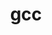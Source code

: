 ---
title: "gcc"
layout: cache
category: package
meta: {"versions": ["7.4.0", "6.4.0", "7.3.0", "8.1.0", "9.3.0", "10.2.0"], "compilers": ["gcc@8.3.1", "gcc@9.3.0", "gcc@4.8.5", "gcc@8.1.0", "gcc@7.5.0", "gcc@8.4.1", "gcc@8.2.1", "gcc@10.3.0", "gcc@7.4.0"]}
spec_files: 
 - "gcc@7.3.0%gcc@4.8.5~binutils~nvptx~piclibs~strip languages=c,c++,fortran patches=51aebe8 arch=linux-rhel7-x86_64 ^gmp@6.1.2%gcc@4.8.5 arch=linux-rhel7-x86_64 ^isl@0.18%gcc@4.8.5 arch=linux-rhel7-x86_64 ^libiconv@1.16%gcc@4.8.5 arch=linux-rhel7-x86_64 ^mpc@1.1.0%gcc@4.8.5 arch=linux-rhel7-x86_64 ^mpfr@3.1.6%gcc@4.8.5 patches=66a5d58 arch=linux-rhel7-x86_64 ^zlib@1.2.11%gcc@4.8.5+optimize+pic+shared arch=linux-rhel7-x86_64": spec-0.json
 - "gcc@7.3.0%gcc@4.8.5~binutils~nvptx~piclibs+strip languages=c,c++,fortran patches=51aebe8 arch=linux-centos7-x86_64 ^gmp@6.1.2%gcc@4.8.5 arch=linux-centos7-x86_64 ^isl@0.18%gcc@4.8.5 arch=linux-centos7-x86_64 ^libiconv@1.16%gcc@4.8.5 arch=linux-centos7-x86_64 ^mpc@1.1.0%gcc@4.8.5 arch=linux-centos7-x86_64 ^mpfr@3.1.6%gcc@4.8.5 patches=66a5d58 arch=linux-centos7-x86_64 ^zlib@1.2.11%gcc@4.8.5+optimize+pic+shared arch=linux-centos7-x86_64": spec-1.json
 - "gcc@7.3.0%gcc@7.4.0~binutils~nvptx~piclibs+strip languages=c,c++,fortran patches=51aebe8 arch=linux-ubuntu18.04-ppc64le ^gmp@6.1.2%gcc@7.4.0 arch=linux-ubuntu18.04-ppc64le ^isl@0.18%gcc@7.4.0 arch=linux-ubuntu18.04-ppc64le ^mpc@1.1.0%gcc@7.4.0 arch=linux-ubuntu18.04-ppc64le ^mpfr@3.1.6%gcc@7.4.0 patches=66a5d58 arch=linux-ubuntu18.04-ppc64le ^zlib@1.2.11%gcc@7.4.0+optimize+pic+shared arch=linux-ubuntu18.04-ppc64le": spec-2.json
 - "gcc@7.3.0%gcc@4.8.5~binutils~nvptx~piclibs+strip languages=c,c++,fortran patches=51aebe8 arch=linux-centos7-ppc64le ^gmp@6.1.2%gcc@4.8.5 arch=linux-centos7-ppc64le ^isl@0.18%gcc@4.8.5 arch=linux-centos7-ppc64le ^mpc@1.1.0%gcc@4.8.5 arch=linux-centos7-ppc64le ^mpfr@3.1.6%gcc@4.8.5 patches=66a5d58 arch=linux-centos7-ppc64le ^zlib@1.2.11%gcc@4.8.5+optimize+pic+shared arch=linux-centos7-ppc64le": spec-3.json
 - "gcc@8.1.0%gcc@4.8.5~binutils~bootstrap~nvptx~piclibs+strip languages=c,c++,fortran patches=49341f7,51aebe8,dc1ca24 arch=linux-rhel7-x86_64 ^gmp@6.1.2%gcc@4.8.5 arch=linux-rhel7-x86_64 ^isl@0.18%gcc@4.8.5 arch=linux-rhel7-x86_64 ^mpc@1.1.0%gcc@4.8.5 arch=linux-rhel7-x86_64 ^mpfr@3.1.6%gcc@4.8.5 patches=7a6dd71 arch=linux-rhel7-x86_64 ^zlib@1.2.11%gcc@4.8.5+optimize+pic+shared arch=linux-rhel7-x86_64": spec-4.json
 - "gcc@8.1.0%gcc@4.8.5~binutils~nvptx~piclibs+strip languages=c,c++,fortran patches=49341f7,51aebe8,dc1ca24 arch=linux-rhel7-x86_64 ^gmp@6.1.2%gcc@4.8.5 arch=linux-rhel7-x86_64 ^isl@0.18%gcc@4.8.5 arch=linux-rhel7-x86_64 ^mpc@1.1.0%gcc@4.8.5 arch=linux-rhel7-x86_64 ^mpfr@3.1.6%gcc@4.8.5 patches=7a6dd71 arch=linux-rhel7-x86_64 ^zlib@1.2.11%gcc@4.8.5+optimize+pic+shared arch=linux-rhel7-x86_64": spec-5.json
 - "gcc@8.1.0%gcc@4.8.5~binutils~bootstrap~nvptx~piclibs+strip languages=c,c++,fortran patches=49341f7,51aebe8,dc1ca24 arch=linux-rhel7-ppc64le ^gmp@6.1.2%gcc@4.8.5 arch=linux-rhel7-ppc64le ^isl@0.18%gcc@4.8.5 arch=linux-rhel7-ppc64le ^mpc@1.1.0%gcc@4.8.5 arch=linux-rhel7-ppc64le ^mpfr@3.1.6%gcc@4.8.5 patches=7a6dd71 arch=linux-rhel7-ppc64le ^zlib@1.2.11%gcc@4.8.5+optimize+pic+shared arch=linux-rhel7-ppc64le": spec-6.json
 - "gcc@8.1.0%gcc@4.8.5~binutils~nvptx~piclibs+strip languages=c,c++,fortran patches=49341f7,51aebe8,dc1ca24 arch=linux-centos7-ppc64le ^gmp@6.1.2%gcc@4.8.5 arch=linux-centos7-ppc64le ^isl@0.18%gcc@4.8.5 arch=linux-centos7-ppc64le ^mpc@1.1.0%gcc@4.8.5 arch=linux-centos7-ppc64le ^mpfr@3.1.6%gcc@4.8.5 patches=7a6dd71 arch=linux-centos7-ppc64le ^zlib@1.2.11%gcc@4.8.5+optimize+pic+shared arch=linux-centos7-ppc64le": spec-7.json
 - "gcc@9.3.0%gcc@4.8.5~binutils+bootstrap~graphite~nvptx~piclibs+strip languages=c,c++,fortran arch=linux-rhel7-ppc64le ^gmp@6.2.1%gcc@4.8.5 arch=linux-rhel7-ppc64le ^mpc@1.1.0%gcc@4.8.5 arch=linux-rhel7-ppc64le ^mpfr@3.1.6%gcc@4.8.5 patches=7a6dd71 arch=linux-rhel7-ppc64le ^zlib@1.2.11%gcc@4.8.5+optimize+pic+shared arch=linux-rhel7-ppc64le": spec-8.json
 - "gcc@10.2.0%gcc@7.5.0~binutils+bootstrap~graphite~nvptx~piclibs~strip languages=c,c++,fortran patches=2c18531 arch=linux-ubuntu18.04-x86_64 ^gmp@6.2.1%gcc@7.5.0 arch=linux-ubuntu18.04-x86_64 ^mpc@1.1.0%gcc@7.5.0 arch=linux-ubuntu18.04-x86_64 ^mpfr@4.1.0%gcc@7.5.0 arch=linux-ubuntu18.04-x86_64 ^zlib@1.2.11%gcc@7.5.0+optimize+pic+shared arch=linux-ubuntu18.04-x86_64 ^zstd@1.5.0%gcc@7.5.0~ipo~legacy~lz4~lzma~multithread+programs+shared+static~zlib build_type=RelWithDebInfo arch=linux-ubuntu18.04-x86_64": spec-9.json
 - "gcc@7.3.0%gcc@8.2.1~binutils~nvptx~piclibs+strip languages=c,c++,fortran patches=51aebe8 arch=linux-centos8-x86_64 ^gmp@6.1.2%gcc@8.2.1 arch=linux-centos8-x86_64 ^isl@0.18%gcc@8.2.1 arch=linux-centos8-x86_64 ^libiconv@1.16%gcc@8.2.1 arch=linux-centos8-x86_64 ^mpc@1.1.0%gcc@8.2.1 arch=linux-centos8-x86_64 ^mpfr@3.1.6%gcc@8.2.1 patches=66a5d58 arch=linux-centos8-x86_64 ^zlib@1.2.11%gcc@8.2.1+optimize+pic+shared arch=linux-centos8-x86_64": spec-10.json
 - "gcc@7.4.0%gcc@4.8.5~binutils~bootstrap~graphite~nvptx~piclibs~strip languages=c,c++,fortran patches=b620e92,dc1ca24 arch=linux-rhel7-ppc64le ^gmp@6.1.2%gcc@4.8.5 arch=linux-rhel7-ppc64le ^mpc@1.1.0%gcc@4.8.5 arch=linux-rhel7-ppc64le ^mpfr@3.1.6%gcc@4.8.5 patches=7a6dd71 arch=linux-rhel7-ppc64le ^zlib@1.2.11%gcc@4.8.5+optimize+pic+shared arch=linux-rhel7-ppc64le": spec-11.json
 - "gcc@8.1.0%gcc@4.8.5~binutils~nvptx~piclibs+strip languages=c,c++,fortran patches=49341f7,51aebe8,dc1ca24 arch=linux-rhel7-ppc64le ^gmp@6.1.2%gcc@4.8.5 arch=linux-rhel7-ppc64le ^isl@0.18%gcc@4.8.5 arch=linux-rhel7-ppc64le ^mpc@1.1.0%gcc@4.8.5 arch=linux-rhel7-ppc64le ^mpfr@3.1.6%gcc@4.8.5 patches=7a6dd71 arch=linux-rhel7-ppc64le ^zlib@1.2.11%gcc@4.8.5+optimize+pic+shared arch=linux-rhel7-ppc64le": spec-12.json
 - "gcc@10.2.0%gcc@8.4.1~binutils+bootstrap~graphite~nvptx~piclibs~strip languages=c,c++,fortran patches=2c18531 arch=linux-rhel8-ppc64le ^gmp@6.2.1%gcc@8.4.1 arch=linux-rhel8-ppc64le ^mpc@1.1.0%gcc@8.4.1 arch=linux-rhel8-ppc64le ^mpfr@4.1.0%gcc@8.4.1 arch=linux-rhel8-ppc64le ^zlib@1.2.11%gcc@8.4.1+optimize+pic+shared arch=linux-rhel8-ppc64le ^zstd@1.5.0%gcc@8.4.1~ipo~legacy~lz4~lzma~multithread+programs+shared+static~zlib build_type=RelWithDebInfo arch=linux-rhel8-ppc64le": spec-13.json
 - "gcc@8.1.0%gcc@4.8.5~binutils~bootstrap~nvptx~piclibs+strip languages=c,c++,fortran patches=49341f7,51aebe8,dc1ca24 arch=linux-centos7-ppc64le ^gmp@6.1.2%gcc@4.8.5 arch=linux-centos7-ppc64le ^isl@0.18%gcc@4.8.5 arch=linux-centos7-ppc64le ^mpc@1.1.0%gcc@4.8.5 arch=linux-centos7-ppc64le ^mpfr@3.1.6%gcc@4.8.5 patches=7a6dd71 arch=linux-centos7-ppc64le ^zlib@1.2.11%gcc@4.8.5+optimize+pic+shared arch=linux-centos7-ppc64le": spec-14.json
 - "gcc@10.2.0%gcc@10.3.0~binutils+bootstrap~graphite~nvptx~piclibs~strip languages=c,c++,fortran patches=2c18531 arch=linux-ubuntu21.04-ppc64le ^gmp@6.2.1%gcc@10.3.0 arch=linux-ubuntu21.04-ppc64le ^mpc@1.1.0%gcc@10.3.0 arch=linux-ubuntu21.04-ppc64le ^mpfr@4.1.0%gcc@10.3.0 arch=linux-ubuntu21.04-ppc64le ^zlib@1.2.11%gcc@10.3.0+optimize+pic+shared arch=linux-ubuntu21.04-ppc64le ^zstd@1.5.0%gcc@10.3.0~ipo~legacy~lz4~lzma~multithread+programs+shared+static~zlib build_type=RelWithDebInfo arch=linux-ubuntu21.04-ppc64le": spec-15.json
 - "gcc@7.3.0%gcc@8.3.1~binutils~nvptx~piclibs+strip languages=c,c++,fortran patches=51aebe8 arch=linux-rhel8-x86_64 ^gmp@6.1.2%gcc@8.3.1 arch=linux-rhel8-x86_64 ^isl@0.18%gcc@8.3.1 arch=linux-rhel8-x86_64 ^libiconv@1.16%gcc@8.3.1 arch=linux-rhel8-x86_64 ^mpc@1.1.0%gcc@8.3.1 arch=linux-rhel8-x86_64 ^mpfr@3.1.6%gcc@8.3.1 patches=66a5d58 arch=linux-rhel8-x86_64 ^zlib@1.2.11%gcc@8.3.1+optimize+pic+shared arch=linux-rhel8-x86_64": spec-16.json
 - "gcc@7.3.0%gcc@7.4.0~binutils~nvptx~piclibs~strip languages=c,c++,fortran patches=51aebe8 arch=linux-ubuntu18.04-ppc64le ^gmp@6.1.2%gcc@7.4.0 arch=linux-ubuntu18.04-ppc64le ^isl@0.18%gcc@7.4.0 arch=linux-ubuntu18.04-ppc64le ^libiconv@1.16%gcc@7.4.0 arch=linux-ubuntu18.04-ppc64le ^mpc@1.1.0%gcc@7.4.0 arch=linux-ubuntu18.04-ppc64le ^mpfr@3.1.6%gcc@7.4.0 patches=66a5d58 arch=linux-ubuntu18.04-ppc64le ^zlib@1.2.11%gcc@7.4.0+optimize+pic+shared arch=linux-ubuntu18.04-ppc64le": spec-17.json
 - "gcc@7.3.0%gcc@7.4.0~binutils~nvptx~piclibs+strip languages=c,c++,fortran patches=51aebe8 arch=linux-ubuntu18.04-ppc64le ^gmp@6.1.2%gcc@7.4.0 arch=linux-ubuntu18.04-ppc64le ^isl@0.18%gcc@7.4.0 arch=linux-ubuntu18.04-ppc64le ^mpc@1.1.0%gcc@7.4.0 arch=linux-ubuntu18.04-ppc64le ^mpfr@3.1.6%gcc@7.4.0 patches=7a6dd71 arch=linux-ubuntu18.04-ppc64le ^zlib@1.2.11%gcc@7.4.0+optimize+pic+shared arch=linux-ubuntu18.04-ppc64le": spec-18.json
 - "gcc@7.3.0%gcc@8.3.1~binutils~nvptx~piclibs+strip languages=c,c++,fortran patches=51aebe8 arch=linux-centos8-x86_64 ^gmp@6.1.2%gcc@8.3.1 arch=linux-centos8-x86_64 ^isl@0.18%gcc@8.3.1 arch=linux-centos8-x86_64 ^libiconv@1.16%gcc@8.3.1 arch=linux-centos8-x86_64 ^mpc@1.1.0%gcc@8.3.1 arch=linux-centos8-x86_64 ^mpfr@3.1.6%gcc@8.3.1 patches=66a5d58 arch=linux-centos8-x86_64 ^zlib@1.2.11%gcc@8.3.1+optimize+pic+shared arch=linux-centos8-x86_64": spec-19.json
 - "gcc@9.3.0%gcc@4.8.5~binutils~bootstrap~graphite~nvptx~piclibs+strip languages=c,c++,fortran arch=linux-rhel7-ppc64le ^gmp@6.2.1%gcc@4.8.5 arch=linux-rhel7-ppc64le ^mpc@1.1.0%gcc@4.8.5 arch=linux-rhel7-ppc64le ^mpfr@3.1.6%gcc@4.8.5 patches=7a6dd71 arch=linux-rhel7-ppc64le ^zlib@1.2.11%gcc@4.8.5+optimize+pic+shared arch=linux-rhel7-ppc64le": spec-20.json
 - "gcc@8.1.0%gcc@4.8.5~binutils~bootstrap~graphite~nvptx~piclibs+strip languages=c,c++,fortran patches=49341f7,51aebe8,dc1ca24 arch=linux-rhel7-x86_64 ^gmp@6.2.1%gcc@4.8.5 arch=linux-rhel7-x86_64 ^mpc@1.1.0%gcc@4.8.5 arch=linux-rhel7-x86_64 ^mpfr@3.1.6%gcc@4.8.5 patches=7a6dd71 arch=linux-rhel7-x86_64 ^zlib@1.2.11%gcc@4.8.5+optimize+pic+shared arch=linux-rhel7-x86_64": spec-21.json
 - "gcc@8.1.0%gcc@4.8.5~binutils~bootstrap~nvptx~piclibs+strip languages=c,c++,fortran patches=49341f7,51aebe8,dc1ca24 arch=linux-centos7-x86_64 ^gmp@6.1.2%gcc@4.8.5 arch=linux-centos7-x86_64 ^isl@0.18%gcc@4.8.5 arch=linux-centos7-x86_64 ^mpc@1.1.0%gcc@4.8.5 arch=linux-centos7-x86_64 ^mpfr@3.1.6%gcc@4.8.5 patches=7a6dd71 arch=linux-centos7-x86_64 ^zlib@1.2.11%gcc@4.8.5+optimize+pic+shared arch=linux-centos7-x86_64": spec-22.json
 - "gcc@10.2.0%gcc@9.3.0~binutils+bootstrap~graphite~nvptx~piclibs~strip languages=c,c++,fortran patches=2c18531 arch=linux-ubuntu20.04-x86_64 ^gmp@6.2.1%gcc@9.3.0 arch=linux-ubuntu20.04-x86_64 ^mpc@1.1.0%gcc@9.3.0 arch=linux-ubuntu20.04-x86_64 ^mpfr@4.1.0%gcc@9.3.0 arch=linux-ubuntu20.04-x86_64 ^zlib@1.2.11%gcc@9.3.0+optimize+pic+shared arch=linux-ubuntu20.04-x86_64 ^zstd@1.5.0%gcc@9.3.0~ipo~legacy~lz4~lzma~multithread+programs+shared+static~zlib build_type=RelWithDebInfo arch=linux-ubuntu20.04-x86_64": spec-23.json
 - "gcc@10.2.0%gcc@10.3.0~binutils+bootstrap~graphite~nvptx~piclibs~strip languages=c,c++,fortran patches=2c18531 arch=linux-ubuntu21.04-x86_64 ^gmp@6.2.1%gcc@10.3.0 arch=linux-ubuntu21.04-x86_64 ^mpc@1.1.0%gcc@10.3.0 arch=linux-ubuntu21.04-x86_64 ^mpfr@4.1.0%gcc@10.3.0 arch=linux-ubuntu21.04-x86_64 ^zlib@1.2.11%gcc@10.3.0+optimize+pic+shared arch=linux-ubuntu21.04-x86_64 ^zstd@1.5.0%gcc@10.3.0~ipo~legacy~lz4~lzma~multithread+programs+shared+static~zlib build_type=RelWithDebInfo arch=linux-ubuntu21.04-x86_64": spec-24.json
 - "gcc@8.1.0%gcc@4.8.5~binutils~bootstrap~graphite~nvptx~piclibs+strip languages=c,c++,fortran patches=49341f7,51aebe8,dc1ca24 arch=linux-rhel7-ppc64le ^gmp@6.1.2%gcc@4.8.5 arch=linux-rhel7-ppc64le ^mpc@1.1.0%gcc@4.8.5 arch=linux-rhel7-ppc64le ^mpfr@3.1.6%gcc@4.8.5 patches=7a6dd71 arch=linux-rhel7-ppc64le ^zlib@1.2.11%gcc@4.8.5+optimize+pic+shared arch=linux-rhel7-ppc64le": spec-25.json
 - "gcc@8.1.0%gcc@4.8.5~binutils~bootstrap~graphite~nvptx~piclibs+strip languages=c,c++,fortran patches=49341f7,51aebe8,dc1ca24 arch=linux-rhel7-ppc64le ^gmp@6.2.1%gcc@4.8.5 arch=linux-rhel7-ppc64le ^mpc@1.1.0%gcc@4.8.5 arch=linux-rhel7-ppc64le ^mpfr@3.1.6%gcc@4.8.5 patches=7a6dd71 arch=linux-rhel7-ppc64le ^zlib@1.2.11%gcc@4.8.5+optimize+pic+shared arch=linux-rhel7-ppc64le": spec-26.json
 - "gcc@7.3.0%gcc@7.4.0~binutils~nvptx~piclibs+strip languages=c,c++,fortran patches=51aebe8 arch=linux-ubuntu18.04-x86_64 ^gmp@6.1.2%gcc@7.4.0 arch=linux-ubuntu18.04-x86_64 ^isl@0.18%gcc@7.4.0 arch=linux-ubuntu18.04-x86_64 ^libiconv@1.16%gcc@7.4.0 arch=linux-ubuntu18.04-x86_64 ^mpc@1.1.0%gcc@7.4.0 arch=linux-ubuntu18.04-x86_64 ^mpfr@3.1.6%gcc@7.4.0 patches=66a5d58 arch=linux-ubuntu18.04-x86_64 ^zlib@1.2.11%gcc@7.4.0+optimize+pic+shared arch=linux-ubuntu18.04-x86_64": spec-27.json
 - "gcc@7.3.0%gcc@7.4.0~binutils~nvptx~piclibs+strip languages=c,c++,fortran patches=51aebe8 arch=linux-ubuntu18.04-ppc64le ^gmp@6.1.2%gcc@7.4.0 arch=linux-ubuntu18.04-ppc64le ^isl@0.18%gcc@7.4.0 arch=linux-ubuntu18.04-ppc64le ^libiconv@1.16%gcc@7.4.0 arch=linux-ubuntu18.04-ppc64le ^mpc@1.1.0%gcc@7.4.0 arch=linux-ubuntu18.04-ppc64le ^mpfr@3.1.6%gcc@7.4.0 patches=66a5d58 arch=linux-ubuntu18.04-ppc64le ^zlib@1.2.11%gcc@7.4.0+optimize+pic+shared arch=linux-ubuntu18.04-ppc64le": spec-28.json
 - "gcc@7.3.0%gcc@4.8.5~binutils~nvptx~piclibs~strip languages=c,c++,fortran patches=51aebe8 arch=linux-rhel7-ppc64le ^gmp@6.1.2%gcc@4.8.5 arch=linux-rhel7-ppc64le ^isl@0.18%gcc@4.8.5 arch=linux-rhel7-ppc64le ^libiconv@1.16%gcc@4.8.5 arch=linux-rhel7-ppc64le ^mpc@1.1.0%gcc@4.8.5 arch=linux-rhel7-ppc64le ^mpfr@3.1.6%gcc@4.8.5 patches=66a5d58 arch=linux-rhel7-ppc64le ^zlib@1.2.11%gcc@4.8.5+optimize+pic+shared arch=linux-rhel7-ppc64le": spec-29.json
 - "gcc@7.3.0%gcc@8.3.1~binutils~nvptx~piclibs~strip languages=c,c++,fortran patches=51aebe8 arch=linux-rhel8-x86_64 ^gmp@6.1.2%gcc@8.3.1 arch=linux-rhel8-x86_64 ^isl@0.18%gcc@8.3.1 arch=linux-rhel8-x86_64 ^libiconv@1.16%gcc@8.3.1 arch=linux-rhel8-x86_64 ^mpc@1.1.0%gcc@8.3.1 arch=linux-rhel8-x86_64 ^mpfr@3.1.6%gcc@8.3.1 patches=66a5d58 arch=linux-rhel8-x86_64 ^zlib@1.2.11%gcc@8.3.1+optimize+pic+shared arch=linux-rhel8-x86_64": spec-30.json
 - "gcc@7.3.0%gcc@7.5.0~binutils~nvptx~piclibs+strip languages=c,c++,fortran patches=51aebe8 arch=linux-ubuntu18.04-ppc64le ^gmp@6.1.2%gcc@7.5.0 arch=linux-ubuntu18.04-ppc64le ^isl@0.18%gcc@7.5.0 arch=linux-ubuntu18.04-ppc64le ^mpc@1.1.0%gcc@7.5.0 arch=linux-ubuntu18.04-ppc64le ^mpfr@3.1.6%gcc@7.5.0 patches=66a5d58 arch=linux-ubuntu18.04-ppc64le ^zlib@1.2.11%gcc@7.5.0+optimize+pic+shared arch=linux-ubuntu18.04-ppc64le": spec-31.json
 - "gcc@7.3.0%gcc@4.8.5~binutils~nvptx~piclibs+strip languages=c,c++,fortran patches=51aebe8 arch=linux-centos7-ppc64le ^gmp@6.1.2%gcc@4.8.5 arch=linux-centos7-ppc64le ^isl@0.18%gcc@4.8.5 arch=linux-centos7-ppc64le ^mpc@1.1.0%gcc@4.8.5 arch=linux-centos7-ppc64le ^mpfr@3.1.6%gcc@4.8.5 patches=7a6dd71 arch=linux-centos7-ppc64le ^zlib@1.2.11%gcc@4.8.5+optimize+pic+shared arch=linux-centos7-ppc64le": spec-32.json
 - "gcc@10.2.0%gcc@8.3.1~binutils+bootstrap~graphite~nvptx~piclibs~strip languages=c,c++,fortran patches=2c18531 arch=linux-rhel8-ppc64le ^gmp@6.2.1%gcc@8.3.1 arch=linux-rhel8-ppc64le ^mpc@1.1.0%gcc@8.3.1 arch=linux-rhel8-ppc64le ^mpfr@4.1.0%gcc@8.3.1 arch=linux-rhel8-ppc64le ^zlib@1.2.11%gcc@8.3.1+optimize+pic+shared arch=linux-rhel8-ppc64le ^zstd@1.5.0%gcc@8.3.1~ipo~legacy~lz4~lzma~multithread+programs+shared+static~zlib build_type=RelWithDebInfo arch=linux-rhel8-ppc64le": spec-33.json
 - "gcc@10.2.0%gcc@9.3.0~binutils+bootstrap~graphite~nvptx~piclibs~strip languages=c,c++,fortran patches=2c18531 arch=linux-rhel7-x86_64 ^gmp@6.2.1%gcc@9.3.0 arch=linux-rhel7-x86_64 ^mpc@1.1.0%gcc@9.3.0 arch=linux-rhel7-x86_64 ^mpfr@4.1.0%gcc@9.3.0 arch=linux-rhel7-x86_64 ^zlib@1.2.11%gcc@9.3.0+optimize+pic+shared arch=linux-rhel7-x86_64 ^zstd@1.5.0%gcc@9.3.0~ipo~legacy~lz4~lzma~multithread+programs+shared+static~zlib build_type=RelWithDebInfo arch=linux-rhel7-x86_64": spec-34.json
 - "gcc@7.3.0%gcc@7.4.0~binutils~nvptx~piclibs~strip languages=c,c++,fortran patches=51aebe8 arch=linux-ubuntu18.04-x86_64 ^gmp@6.1.2%gcc@7.4.0 arch=linux-ubuntu18.04-x86_64 ^isl@0.18%gcc@7.4.0 arch=linux-ubuntu18.04-x86_64 ^libiconv@1.16%gcc@7.4.0 arch=linux-ubuntu18.04-x86_64 ^mpc@1.1.0%gcc@7.4.0 arch=linux-ubuntu18.04-x86_64 ^mpfr@3.1.6%gcc@7.4.0 patches=66a5d58 arch=linux-ubuntu18.04-x86_64 ^zlib@1.2.11%gcc@7.4.0+optimize+pic+shared arch=linux-ubuntu18.04-x86_64": spec-35.json
 - "gcc@10.2.0%gcc@9.3.0~binutils+bootstrap~graphite~nvptx~piclibs~strip languages=c,c++,fortran patches=2c18531 arch=linux-ubuntu20.04-ppc64le ^gmp@6.2.1%gcc@9.3.0 arch=linux-ubuntu20.04-ppc64le ^mpc@1.1.0%gcc@9.3.0 arch=linux-ubuntu20.04-ppc64le ^mpfr@4.1.0%gcc@9.3.0 arch=linux-ubuntu20.04-ppc64le ^zlib@1.2.11%gcc@9.3.0+optimize+pic+shared arch=linux-ubuntu20.04-ppc64le ^zstd@1.5.0%gcc@9.3.0~ipo~legacy~lz4~lzma~multithread+programs+shared+static~zlib build_type=RelWithDebInfo arch=linux-ubuntu20.04-ppc64le": spec-36.json
 - "gcc@7.3.0%gcc@4.8.5~binutils~nvptx~piclibs+strip languages=c,c++,fortran patches=51aebe8 arch=linux-rhel7-ppc64le ^gmp@6.1.2%gcc@4.8.5 arch=linux-rhel7-ppc64le ^isl@0.18%gcc@4.8.5 arch=linux-rhel7-ppc64le ^libiconv@1.16%gcc@4.8.5 arch=linux-rhel7-ppc64le ^mpc@1.1.0%gcc@4.8.5 arch=linux-rhel7-ppc64le ^mpfr@3.1.6%gcc@4.8.5 patches=66a5d58 arch=linux-rhel7-ppc64le ^zlib@1.2.11%gcc@4.8.5+optimize+pic+shared arch=linux-rhel7-ppc64le": spec-37.json
 - "gcc@10.2.0%gcc@8.4.1~binutils+bootstrap~graphite~nvptx~piclibs~strip languages=c,c++,fortran patches=2c18531 arch=linux-rhel8-x86_64 ^gmp@6.2.1%gcc@8.4.1 arch=linux-rhel8-x86_64 ^mpc@1.1.0%gcc@8.4.1 arch=linux-rhel8-x86_64 ^mpfr@4.1.0%gcc@8.4.1 arch=linux-rhel8-x86_64 ^zlib@1.2.11%gcc@8.4.1+optimize+pic+shared arch=linux-rhel8-x86_64 ^zstd@1.5.0%gcc@8.4.1~ipo~legacy~lz4~lzma~multithread+programs+shared+static~zlib build_type=RelWithDebInfo arch=linux-rhel8-x86_64": spec-38.json
 - "gcc@9.3.0%gcc@4.8.5~binutils+bootstrap~graphite~nvptx~piclibs+strip languages=c,c++,fortran arch=linux-rhel7-x86_64 ^gmp@6.2.1%gcc@4.8.5 arch=linux-rhel7-x86_64 ^mpc@1.1.0%gcc@4.8.5 arch=linux-rhel7-x86_64 ^mpfr@3.1.6%gcc@4.8.5 patches=7a6dd71 arch=linux-rhel7-x86_64 ^zlib@1.2.11%gcc@4.8.5+optimize+pic+shared arch=linux-rhel7-x86_64": spec-39.json
 - "gcc@7.3.0%gcc@4.8.5~binutils~nvptx~piclibs+strip languages=c,c++,fortran patches=51aebe8 arch=linux-rhel7-ppc64le ^gmp@6.1.2%gcc@4.8.5 arch=linux-rhel7-ppc64le ^isl@0.18%gcc@4.8.5 arch=linux-rhel7-ppc64le ^mpc@1.1.0%gcc@4.8.5 arch=linux-rhel7-ppc64le ^mpfr@3.1.6%gcc@4.8.5 patches=66a5d58 arch=linux-rhel7-ppc64le ^zlib@1.2.11%gcc@4.8.5+optimize+pic+shared arch=linux-rhel7-ppc64le": spec-40.json
 - "gcc@7.3.0%gcc@8.2.1~binutils~nvptx~piclibs~strip languages=c,c++,fortran patches=51aebe8 arch=linux-centos8-x86_64 ^gmp@6.1.2%gcc@8.2.1 arch=linux-centos8-x86_64 ^isl@0.18%gcc@8.2.1 arch=linux-centos8-x86_64 ^libiconv@1.16%gcc@8.2.1 arch=linux-centos8-x86_64 ^mpc@1.1.0%gcc@8.2.1 arch=linux-centos8-x86_64 ^mpfr@3.1.6%gcc@8.2.1 patches=66a5d58 arch=linux-centos8-x86_64 ^zlib@1.2.11%gcc@8.2.1+optimize+pic+shared arch=linux-centos8-x86_64": spec-41.json
 - "gcc@8.1.0%gcc@8.1.0~binutils~bootstrap~nvptx~piclibs+strip languages=c,c++,fortran patches=49341f7,51aebe8,dc1ca24 arch=linux-centos7-x86_64 ^gmp@6.1.2%gcc@8.1.0 arch=linux-centos7-x86_64 ^isl@0.18%gcc@8.1.0 arch=linux-centos7-x86_64 ^mpc@1.1.0%gcc@8.1.0 arch=linux-centos7-x86_64 ^mpfr@3.1.6%gcc@8.1.0 patches=7a6dd71 arch=linux-centos7-x86_64 ^zlib@1.2.11%gcc@8.1.0+optimize+pic+shared arch=linux-centos7-x86_64": spec-42.json
 - "gcc@8.1.0%gcc@8.1.0~binutils~bootstrap~nvptx~piclibs+strip languages=c,c++,fortran patches=49341f7,51aebe8,dc1ca24 arch=linux-rhel7-x86_64 ^gmp@6.1.2%gcc@8.1.0 arch=linux-rhel7-x86_64 ^isl@0.18%gcc@8.1.0 arch=linux-rhel7-x86_64 ^mpc@1.1.0%gcc@8.1.0 arch=linux-rhel7-x86_64 ^mpfr@3.1.6%gcc@8.1.0 patches=7a6dd71 arch=linux-rhel7-x86_64 ^zlib@1.2.11%gcc@8.1.0+optimize+pic+shared arch=linux-rhel7-x86_64": spec-43.json
 - "gcc@7.3.0%gcc@4.8.5~binutils~nvptx~piclibs+strip languages=c,c++,fortran patches=51aebe8 arch=linux-centos7-ppc64le ^gmp@6.1.2%gcc@4.8.5 arch=linux-centos7-ppc64le ^isl@0.18%gcc@4.8.5 arch=linux-centos7-ppc64le ^libiconv@1.16%gcc@4.8.5 arch=linux-centos7-ppc64le ^mpc@1.1.0%gcc@4.8.5 arch=linux-centos7-ppc64le ^mpfr@3.1.6%gcc@4.8.5 patches=66a5d58 arch=linux-centos7-ppc64le ^zlib@1.2.11%gcc@4.8.5+optimize+pic+shared arch=linux-centos7-ppc64le": spec-44.json
 - "gcc@7.3.0%gcc@4.8.5~binutils~nvptx~piclibs~strip languages=c,c++,fortran patches=51aebe8 arch=linux-centos7-ppc64le ^gmp@6.1.2%gcc@4.8.5 arch=linux-centos7-ppc64le ^isl@0.18%gcc@4.8.5 arch=linux-centos7-ppc64le ^libiconv@1.16%gcc@4.8.5 arch=linux-centos7-ppc64le ^mpc@1.1.0%gcc@4.8.5 arch=linux-centos7-ppc64le ^mpfr@3.1.6%gcc@4.8.5 patches=66a5d58 arch=linux-centos7-ppc64le ^zlib@1.2.11%gcc@4.8.5+optimize+pic+shared arch=linux-centos7-ppc64le": spec-45.json
 - "gcc@7.3.0%gcc@4.8.5~binutils~nvptx~piclibs+strip languages=c,c++,fortran patches=51aebe8 arch=linux-rhel7-ppc64le ^gmp@6.1.2%gcc@4.8.5 arch=linux-rhel7-ppc64le ^isl@0.18%gcc@4.8.5 arch=linux-rhel7-ppc64le ^mpc@1.1.0%gcc@4.8.5 arch=linux-rhel7-ppc64le ^mpfr@3.1.6%gcc@4.8.5 patches=7a6dd71 arch=linux-rhel7-ppc64le ^zlib@1.2.11%gcc@4.8.5+optimize+pic+shared arch=linux-rhel7-ppc64le": spec-46.json
 - "gcc@10.2.0%gcc@8.3.1~binutils+bootstrap~graphite~nvptx~piclibs~strip languages=c,c++,fortran patches=2c18531 arch=linux-rhel8-x86_64 ^gmp@6.2.1%gcc@8.3.1 arch=linux-rhel8-x86_64 ^mpc@1.1.0%gcc@8.3.1 arch=linux-rhel8-x86_64 ^mpfr@4.1.0%gcc@8.3.1 arch=linux-rhel8-x86_64 ^zlib@1.2.11%gcc@8.3.1+optimize+pic+shared arch=linux-rhel8-x86_64 ^zstd@1.5.0%gcc@8.3.1~ipo~legacy~lz4~lzma~multithread+programs+shared+static~zlib build_type=RelWithDebInfo arch=linux-rhel8-x86_64": spec-47.json
 - "gcc@9.3.0%gcc@4.8.5~binutils~bootstrap~graphite~nvptx~piclibs+strip languages=c,c++,fortran arch=linux-rhel7-x86_64 ^gmp@6.2.1%gcc@4.8.5 arch=linux-rhel7-x86_64 ^mpc@1.1.0%gcc@4.8.5 arch=linux-rhel7-x86_64 ^mpfr@3.1.6%gcc@4.8.5 patches=7a6dd71 arch=linux-rhel7-x86_64 ^zlib@1.2.11%gcc@4.8.5+optimize+pic+shared arch=linux-rhel7-x86_64": spec-48.json
 - "gcc@8.1.0%gcc@4.8.5~binutils~bootstrap~graphite~nvptx~piclibs~strip languages=c,c++,fortran patches=49341f7,51aebe8,dc1ca24 arch=linux-rhel7-x86_64 ^gmp@6.1.2%gcc@4.8.5 arch=linux-rhel7-x86_64 ^mpc@1.1.0%gcc@4.8.5 arch=linux-rhel7-x86_64 ^mpfr@3.1.6%gcc@4.8.5 patches=7a6dd71 arch=linux-rhel7-x86_64 ^zlib@1.2.11%gcc@4.8.5+optimize+pic+shared arch=linux-rhel7-x86_64": spec-49.json
 - "gcc@7.3.0%gcc@4.8.5~binutils~nvptx~piclibs+strip languages=c,c++,fortran patches=51aebe8 arch=linux-rhel7-x86_64 ^gmp@6.1.2%gcc@4.8.5 arch=linux-rhel7-x86_64 ^isl@0.18%gcc@4.8.5 arch=linux-rhel7-x86_64 ^libiconv@1.16%gcc@4.8.5 arch=linux-rhel7-x86_64 ^mpc@1.1.0%gcc@4.8.5 arch=linux-rhel7-x86_64 ^mpfr@3.1.6%gcc@4.8.5 patches=66a5d58 arch=linux-rhel7-x86_64 ^zlib@1.2.11%gcc@4.8.5+optimize+pic+shared arch=linux-rhel7-x86_64": spec-50.json
 - "gcc@8.1.0%gcc@4.8.5~binutils~bootstrap~graphite~nvptx~piclibs+strip languages=c,c++,fortran patches=49341f7,51aebe8,dc1ca24 arch=linux-rhel7-x86_64 ^gmp@6.1.2%gcc@4.8.5 arch=linux-rhel7-x86_64 ^mpc@1.1.0%gcc@4.8.5 arch=linux-rhel7-x86_64 ^mpfr@3.1.6%gcc@4.8.5 patches=7a6dd71 arch=linux-rhel7-x86_64 ^zlib@1.2.11%gcc@4.8.5+optimize+pic+shared arch=linux-rhel7-x86_64": spec-51.json
 - "gcc@10.2.0%gcc@7.5.0~binutils+bootstrap~graphite~nvptx~piclibs~strip languages=c,c++,fortran patches=2c18531 arch=linux-ubuntu18.04-ppc64le ^gmp@6.2.1%gcc@7.5.0 arch=linux-ubuntu18.04-ppc64le ^mpc@1.1.0%gcc@7.5.0 arch=linux-ubuntu18.04-ppc64le ^mpfr@4.1.0%gcc@7.5.0 arch=linux-ubuntu18.04-ppc64le ^zlib@1.2.11%gcc@7.5.0+optimize+pic+shared arch=linux-ubuntu18.04-ppc64le ^zstd@1.5.0%gcc@7.5.0~ipo~legacy~lz4~lzma~multithread+programs+shared+static~zlib build_type=RelWithDebInfo arch=linux-ubuntu18.04-ppc64le": spec-52.json
 - "gcc@10.2.0%gcc@9.3.0~binutils+bootstrap~graphite~nvptx~piclibs~strip languages=c,c++,fortran patches=2c18531 arch=linux-rhel7-ppc64le ^gmp@6.2.1%gcc@9.3.0 arch=linux-rhel7-ppc64le ^mpc@1.1.0%gcc@9.3.0 arch=linux-rhel7-ppc64le ^mpfr@4.1.0%gcc@9.3.0 arch=linux-rhel7-ppc64le ^zlib@1.2.11%gcc@9.3.0+optimize+pic+shared arch=linux-rhel7-ppc64le ^zstd@1.5.0%gcc@9.3.0~ipo~legacy~lz4~lzma~multithread+programs+shared+static~zlib build_type=RelWithDebInfo arch=linux-rhel7-ppc64le": spec-53.json
 - "gcc@6.4.0%gcc@4.8.5~binutils~nvptx~piclibs+strip languages=c,c++,fortran patches=1ee899a,51aebe8,5b3c22d,a9762dc,f73de87 arch=linux-rhel7-ppc64le ^gmp@6.1.2%gcc@4.8.5 arch=linux-rhel7-ppc64le ^isl@0.18%gcc@4.8.5 arch=linux-rhel7-ppc64le ^mpc@1.1.0%gcc@4.8.5 arch=linux-rhel7-ppc64le ^mpfr@3.1.6%gcc@4.8.5 patches=7a6dd71 arch=linux-rhel7-ppc64le ^zlib@1.2.11%gcc@4.8.5+optimize+pic+shared arch=linux-rhel7-ppc64le": spec-54.json
 - "gcc@7.3.0%gcc@4.8.5~binutils~nvptx~piclibs~strip languages=c,c++,fortran patches=51aebe8 arch=linux-centos7-x86_64 ^gmp@6.1.2%gcc@4.8.5 arch=linux-centos7-x86_64 ^isl@0.18%gcc@4.8.5 arch=linux-centos7-x86_64 ^libiconv@1.16%gcc@4.8.5 arch=linux-centos7-x86_64 ^mpc@1.1.0%gcc@4.8.5 arch=linux-centos7-x86_64 ^mpfr@3.1.6%gcc@4.8.5 patches=66a5d58 arch=linux-centos7-x86_64 ^zlib@1.2.11%gcc@4.8.5+optimize+pic+shared arch=linux-centos7-x86_64": spec-55.json
 - "gcc@8.1.0%gcc@4.8.5~binutils~nvptx~piclibs+strip languages=c,c++,fortran patches=49341f7,51aebe8,dc1ca24 arch=linux-centos7-x86_64 ^gmp@6.1.2%gcc@4.8.5 arch=linux-centos7-x86_64 ^isl@0.18%gcc@4.8.5 arch=linux-centos7-x86_64 ^mpc@1.1.0%gcc@4.8.5 arch=linux-centos7-x86_64 ^mpfr@3.1.6%gcc@4.8.5 patches=7a6dd71 arch=linux-centos7-x86_64 ^zlib@1.2.11%gcc@4.8.5+optimize+pic+shared arch=linux-centos7-x86_64": spec-56.json

---